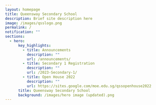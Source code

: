 ```yaml
---
layout: homepage
title: Queensway Secondary School
description: Brief site description here
image: /images/qsslogo.png
permalink: /
notification: ""
sections:
  - hero:
      key_highlights:
        - title: Announcements
          description: ""
          url: /announcements/
        - title: Secondary 1 Registration
          description: ""
          url: /2023-Secondary-1/
        - title: Open House 2022
          description: ""
          url: https://sites.google.com/moe.edu.sg/qssopenhouse2022
      title: Queensway Secondary School
      background: /images/hero image (updated).png
---
```

